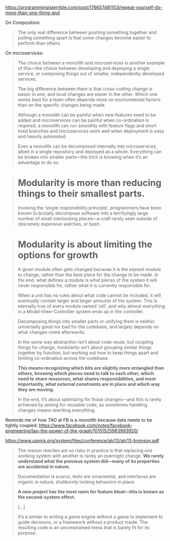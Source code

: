 https://programmingisterrible.com/post/176657481103/repeat-yourself-do-more-than-one-thing-and

On Composition:

> The only real difference between pushing something together and pulling something apart is that some changes become easier to perform than others.

On microservices:

> The choice between a monolith and microservices is another example of this—the choice between developing and deploying a single service, or composing things out of smaller, independently developed services.
>
> The big difference between them is that cross-cutting change is easier in one, and local changes are easier in the other. Which one works best for a team often depends more on environmental factors than on the specific changes being made.
>
> Although a monolith can be painful when new features need to be added and microservices can be painful when co-ordination is required, a monolith can run smoothly with feature flags and short lived branches and microservices work well when deployment is easy and heavily automated.
>
> Even a monolith can be decomposed internally into microservices, albeit in a single repository and deployed as a whole. Everything can be broken into smaller parts—the trick is knowing when it’s an advantage to do so.



> # Modularity is more than reducing things to their smallest parts.
>
> Invoking the ‘single responsibility principle’, programmers have been known to brutally decompose software into a terrifyingly large number of small interlocking pieces—a craft rarely seen outside of obscenely expensive watches, or bash.



> # Modularity is about limiting the options for growth
>
> A given module often gets changed because it is the easiest module to change, rather than the best place for the change to be made. In the end, what defines a module is what pieces of the system it will never responsible for, rather what it is currently responsible for.
>
> When a unit has no rules about what code cannot be included, it will eventually contain larger and larger amounts of the system. This is eternally true of every module named ‘util’, and why almost everything in a Model-View-Controller system ends up in the controller.



> Decomposing things into smaller parts or unifying them is neither universally good nor bad for the codebase, and largely depends on what changes come afterwards.
>
> In the same way abstraction isn’t about code reuse, but coupling things for change, modularity isn’t about grouping similar things together by function, but working out how to keep things apart and limiting co-ordination across the codebase.
>
> **This means recognizing which bits are slightly more entangled than others, knowing which pieces need to talk to each other, which need to share resources, what shares responsibilities, and most importantly, what external constraints are in place and which way they are moving.**
>
> In the end, it’s about optimizing for those changes—and this is rarely achieved by aiming for reusable code, as sometimes handling changes means rewriting everything.

Reminds me of how TAO at FB is a monolith because data needs to be tightly coupled: https://www.facebook.com/notes/facebook-engineering/tao-the-power-of-the-graph/10151525983993920/

https://www.usenix.org/system/files/conference/atc13/atc13-bronson.pdf



> The reason rewrites are so risky in practice is that replacing one working system with another is rarely an overnight change. **We rarely understand what the previous system did—many of its properties are accidental in nature.** 
>
> Documentation is scarce, tests are ornamental, and interfaces are organic in nature, stubbornly locking behaviors in place.



> **A new project has the most room for feature bloat—this is known as the second-system effect.**
>
> [...]
>
> It’s a similar to writing a game engine without a game to implement to guide decisions, or a framework without a product inside. The resulting code is an unconstrained mess that is barely fit for its purpose.